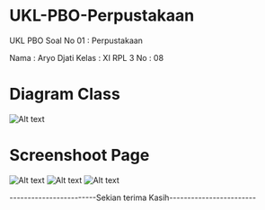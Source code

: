 # UKL-PBO-Perpustakaan

UKL PBO Soal No 01 : Perpustakaan

Nama  : Aryo Djati
Kelas : XI RPL 3
No    : 08

# Diagram Class
![Alt text](https://github.com/Aryodjat1/UKL-PBO-Perpustakaan/blob/042ea21712b5414fc9bf098c3cd94109d4a3a5c7/Media/Diagram%20Class_.png)

# Screenshoot Page
![Alt text](https://github.com/Aryodjat1/UKL-PBO-Perpustakaan/blob/042ea21712b5414fc9bf098c3cd94109d4a3a5c7/Media/screenshoot%20UKL%20Perpus_page-0001.jpg)
![Alt text](https://github.com/Aryodjat1/UKL-PBO-Perpustakaan/blob/042ea21712b5414fc9bf098c3cd94109d4a3a5c7/Media/screenshoot%20UKL%20Perpus_page-0002.jpg)
![Alt text](https://github.com/Aryodjat1/UKL-PBO-Perpustakaan/blob/042ea21712b5414fc9bf098c3cd94109d4a3a5c7/Media/screenshoot%20UKL%20Perpus_page-0003.jpg)

------------------------Sekian terima Kasih------------------------
